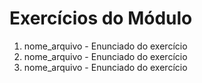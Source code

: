 # Exercícios do Módulo

1. nome_arquivo - Enunciado do exercício
2. nome_arquivo - Enunciado do exercício
3. nome_arquivo - Enunciado do exercício
